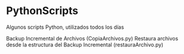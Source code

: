 # PythonScripts
Algunos scripts Python, utilizados todos los días

Backup Incremental de Archivos (CopiaArchivos.py)
Restaura archivos desde la estructura del Backup Incremental (restauraArchivo.py)
